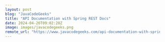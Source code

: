 ```yaml
---
layout: post
blog: "JavaCodeGeeks"
title: "API Documentation with Spring REST Docs"
date: 2024-04-26T09:02:28Z
image: images/javacodegeeks.png
remote_url: "https://www.javacodegeeks.com/api-documentation-with-spring-rest-docs.html"
---
```

